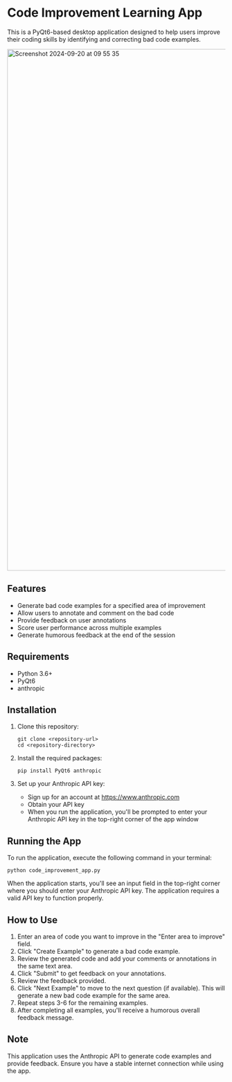 # Code Improvement Learning App

This is a PyQt6-based desktop application designed to help users improve their coding skills by identifying and correcting bad code examples.

<img width="1204" alt="Screenshot 2024-09-20 at 09 55 35" src="https://github.com/user-attachments/assets/4d5f9809-c347-401b-908d-c1b3b0004356">


## Features

- Generate bad code examples for a specified area of improvement
- Allow users to annotate and comment on the bad code
- Provide feedback on user annotations
- Score user performance across multiple examples
- Generate humorous feedback at the end of the session

## Requirements

- Python 3.6+
- PyQt6
- anthropic

## Installation

1. Clone this repository:
   ```
   git clone <repository-url>
   cd <repository-directory>
   ```

2. Install the required packages:
   ```
   pip install PyQt6 anthropic
   ```

3. Set up your Anthropic API key:
   - Sign up for an account at https://www.anthropic.com
   - Obtain your API key
   - When you run the application, you'll be prompted to enter your Anthropic API key in the top-right corner of the app window

## Running the App

To run the application, execute the following command in your terminal:

```
python code_improvement_app.py
```

When the application starts, you'll see an input field in the top-right corner where you should enter your Anthropic API key. The application requires a valid API key to function properly.

## How to Use

1. Enter an area of code you want to improve in the "Enter area to improve" field.
2. Click "Create Example" to generate a bad code example.
3. Review the generated code and add your comments or annotations in the same text area.
4. Click "Submit" to get feedback on your annotations.
5. Review the feedback provided.
6. Click "Next Example" to move to the next question (if available). This will generate a new bad code example for the same area.
7. Repeat steps 3-6 for the remaining examples.
8. After completing all examples, you'll receive a humorous overall feedback message.

## Note

This application uses the Anthropic API to generate code examples and provide feedback. Ensure you have a stable internet connection while using the app.
